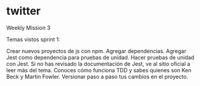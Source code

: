 # twitter
Weekly Mission 3

Temas vistos sprint 1:

Crear nuevos proyectos de js con npm.
Agregar dependencias.
Agregar Jest como dependencia para pruebas de unidad.
Hacer pruebas de unidad con Jest.
Si no has revisado la documentación de Jest, ve al sitio oficial a leer más del tema.
Conoces cómo funciona TDD y sabes quienes son Ken Beck y Martin Fowler.
Versionar paso a paso tus cambios en el proyecto.
